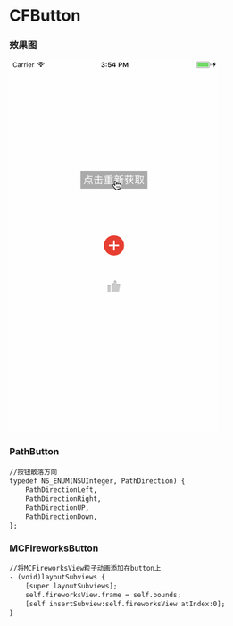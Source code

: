 # CFButton

### 效果图
![](./1.gif)

###  PathButton

```
//按钮散落方向 
typedef NS_ENUM(NSUInteger, PathDirection) {
    PathDirectionLeft,
    PathDirectionRight,
    PathDirectionUP,
    PathDirectionDown,
};
```

### MCFireworksButton

```
//将MCFireworksView粒子动画添加在button上
- (void)layoutSubviews {
    [super layoutSubviews];
    self.fireworksView.frame = self.bounds;
    [self insertSubview:self.fireworksView atIndex:0];
}
```
